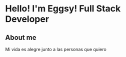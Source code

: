 # Hello! I'm Eggsy! Full Stack Developer

## About me
Mi vida es alegre junto a las personas que quiero